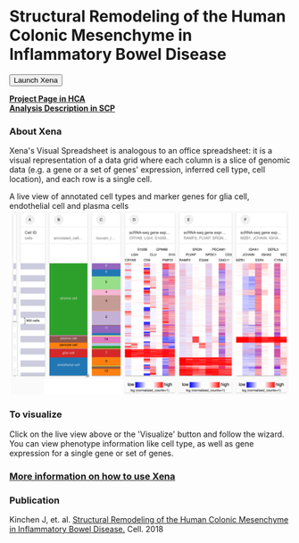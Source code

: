 # Structural Remodeling of the Human Colonic Mesenchyme in Inflammatory Bowel Disease


<button class="cohortButton">Launch Xena</button>

**[Project Page in HCA](https://data.humancellatlas.org/explore/projects/f8aa201c-4ff1-45a4-890e-840d63459ca2)**<br>
**[Analysis Description in SCP](https://singlecell.broadinstitute.org/single_cell/study/SCP762/2020-mar-ibd-adult-colon-10x)**

### About Xena
Xena's Visual Spreadsheet is analogous to an office spreadsheet: it is a visual representation of a data grid where each column is a slice of genomic data (e.g. a gene or a set of genes' expression, inferred cell type, cell location), and each row is a single cell.

A live view of annotated cell types and marker genes for glia cell, endothelial cell and plasma cells 
<a href='/?columns=%5B%7B%22width%22%3A139%2C%22columnLabel%22%3A%22%22%2C%22fieldLabel%22%3A%22annotated_cell_identity.ontology_label%22%2C%22host%22%3A%22https%3A%2F%2Fsinglecellnew.xenahubs.net%22%2C%22name%22%3A%22HCA%2FHumanColonicMesenchymeIBD%2F10x%2Fmeta.tsv%22%2C%22fields%22%3A%22annotated_cell_identity.ontology_label%22%7D%2C%7B%22width%22%3A105%2C%22columnLabel%22%3A%22%22%2C%22fieldLabel%22%3A%22louvain_labels%22%2C%22host%22%3A%22https%3A%2F%2Fsinglecellnew.xenahubs.net%22%2C%22name%22%3A%22HCA%2FHumanColonicMesenchymeIBD%2F10x%2Fmeta.tsv%22%2C%22fields%22%3A%22louvain_labels%22%7D%2C%7B%22width%22%3A183%2C%22columnLabel%22%3A%22scRNA-seq%20gene%20expression%20-%2010x%22%2C%22fieldLabel%22%3A%22CRYAB%2C%20LGI4%2C%20S100B%2C%20CD9%2C%20CLU%2C%20GPM6B%2C%20PMP22%2C%20S100A10%22%2C%22host%22%3A%22https%3A%2F%2Fsinglecellnew.xenahubs.net%22%2C%22name%22%3A%22HCA%2FHumanColonicMesenchymeIBD%2F10x%2FexprMatrix.tsv%22%2C%22fields%22%3A%22CRYAB%20LGI4%20S100B%20CD9%20CLU%20GPM6B%20PMP22%20S100A10%22%7D%2C%7B%22width%22%3A192%2C%22columnLabel%22%3A%22scRNA-seq%20gene%20expression%20-%2010x%22%2C%22fieldLabel%22%3A%22RAMP2%2C%20PLVAP%2C%20SRGN%2C%20ESAM%2C%20NPDC1%2C%20PECAM1%2C%20GNG11%2C%20CD320%22%2C%22host%22%3A%22https%3A%2F%2Fsinglecellnew.xenahubs.net%22%2C%22name%22%3A%22HCA%2FHumanColonicMesenchymeIBD%2F10x%2FexprMatrix.tsv%22%2C%22fields%22%3A%22RAMP2%20PLVAP%20SRGN%20ESAM%20NPDC1%20PECAM1%20GNG11%20CD320%22%7D%2C%7B%22width%22%3A185%2C%22columnLabel%22%3A%22scRNA-seq%20gene%20expression%20-%2010x%22%2C%22fieldLabel%22%3A%22MZB1%2C%20JCHAIN%2C%20IGHA1%2C%20SSR4%2C%20IGHA2%2C%20DERL3%2C%20CYBA%2C%20SEC11C%22%2C%22host%22%3A%22https%3A%2F%2Fsinglecellnew.xenahubs.net%22%2C%22name%22%3A%22HCA%2FHumanColonicMesenchymeIBD%2F10x%2FexprMatrix.tsv%22%2C%22fields%22%3A%22MZB1%20JCHAIN%20IGHA1%20SSR4%20IGHA2%20DERL3%20CYBA%20SEC11C%22%7D%5D&heatmap=%7B%22showWelcome%22%3Afalse%2C%22mode%22%3A%22heatmap%22%7D'><img src="https://github.com/ucscXena/cohortMetaData/raw/master/cohort_HCA%20Human%20Colonic%20Mesenchyme%20IBD/HCA%20Human%20Colonic%20Mesenchyme%20IBD.png" width="800px"></a>


### To visualize
Click on the live view above or the 'Visualize' button and follow the wizard. You can view phenotype information like cell type, as well as gene expression for a single gene or set of genes.

### [More information on how to use Xena](https://ucsc-xena.gitbook.io/project/tutorials/hca-tutorial)

### Publication
Kinchen J, et. al. [Structural Remodeling of the Human Colonic Mesenchyme in Inflammatory Bowel Disease.](https://www.ncbi.nlm.nih.gov/pubmed/30270042) Cell. 2018
<br>
